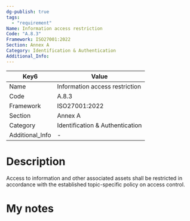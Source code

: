 ```yaml
---
dg-publish: true
tags:
  - "requirement"
Name: Information access restriction
Code: "A.8.3"
Framework: ISO27001:2022
Section: Annex A
Category: Identification & Authentication
Additional_Info: 
---
```


<div><table class="dataview table-view-table"><thead class="table-view-thead"><tr class="table-view-tr-header"><th class="table-view-th"><span>Key</span><span class="dataview small-text">6</span></th><th class="table-view-th"><span>Value</span></th></tr></thead><tbody class="table-view-tbody"><tr><td><span>Name</span></td><td><span>Information access restriction</span></td></tr><tr><td><span>Code</span></td><td><span>A.8.3</span></td></tr><tr><td><span>Framework</span></td><td><span>ISO27001:2022</span></td></tr><tr><td><span>Section</span></td><td><span>Annex A</span></td></tr><tr><td><span>Category</span></td><td><span>Identification &amp; Authentication</span></td></tr><tr><td><span>Additional_Info</span></td><td><span>-</span></td></tr></tbody></table></div>

# Description

Access to information and other associated assets shall be restricted in accordance with the established topic-specific policy on access control.

# My notes
